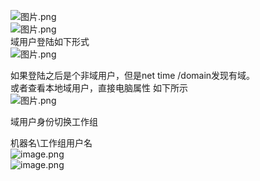 
![图片.png](https://cdn.nlark.com/yuque/0/2021/png/1345801/1615631169497-a169abec-8a37-49b5-b944-15e6ae258971.png#align=left&display=inline&height=327&originHeight=654&originWidth=570&size=18126&status=done&style=none&width=285)<br />![图片.png](https://cdn.nlark.com/yuque/0/2021/png/1345801/1615631174585-9ac4b75a-e5b1-41dd-8b88-601e86ee0bac.png#align=left&display=inline&height=327&originHeight=654&originWidth=570&size=18126&status=done&style=none&width=285)<br />域用户登陆如下形式<br />![图片.png](https://cdn.nlark.com/yuque/0/2021/png/1345801/1611400129740-96700ace-93f1-4508-a3b3-81ca35d3c385.png#align=left&display=inline&height=67&originHeight=133&originWidth=758&size=59229&status=done&style=none&width=379)

如果登陆之后是个非域用户，但是net time /domain发现有域。<br />或者查看本地域用户，直接电脑属性 如下所示<br />![图片.png](https://cdn.nlark.com/yuque/0/2021/png/1345801/1611400153142-c51fce51-ec32-4ea7-960d-ce689d8a1cc5.png#align=left&display=inline&height=330&originHeight=660&originWidth=889&size=193983&status=done&style=none&width=444.5)

域用户身份切换工作组

机器名\工作组用户名<br />![image.png](https://cdn.nlark.com/yuque/0/2021/png/1345801/1625366585347-5cdb6bfe-0ece-44b4-a101-b4fef3d6ef2e.png#align=left&display=inline&height=361&originHeight=481&originWidth=632&size=54131&status=done&style=none&width=474)<br />![image.png](https://cdn.nlark.com/yuque/0/2021/png/1345801/1625366647670-e20c75c8-6f4d-449e-a51e-29b1b3978cb1.png#align=left&display=inline&height=384&originHeight=512&originWidth=767&size=105294&status=done&style=none&width=575)
